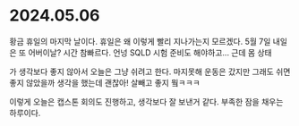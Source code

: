 # 2024.05.06

황금 휴일의 마지막 날이다. 휴일은 왜 이렇게 빨리 지나가는지 모르겠다.  5월 7일 내일은 또 어버이날? 시간 참빠르다. 언넝 SQLD 시험 준비도 해야하고... 근데 몸 상태

가 생각보다 좋지 않아서 오늘은 그냥 쉬려고 한다. 마지못해 운동은 갔지만 그래도 쉬면 좋지 않았을까 생각을 했는데 괜찮아! 살빼고 좋지 뭨ㅋㅋㅋ

이렇게 오늘은 캡스톤 회의도 진행하고, 생각보다 잘 보낸거 같다. 부족한 잠을 채우는 하루이다.
